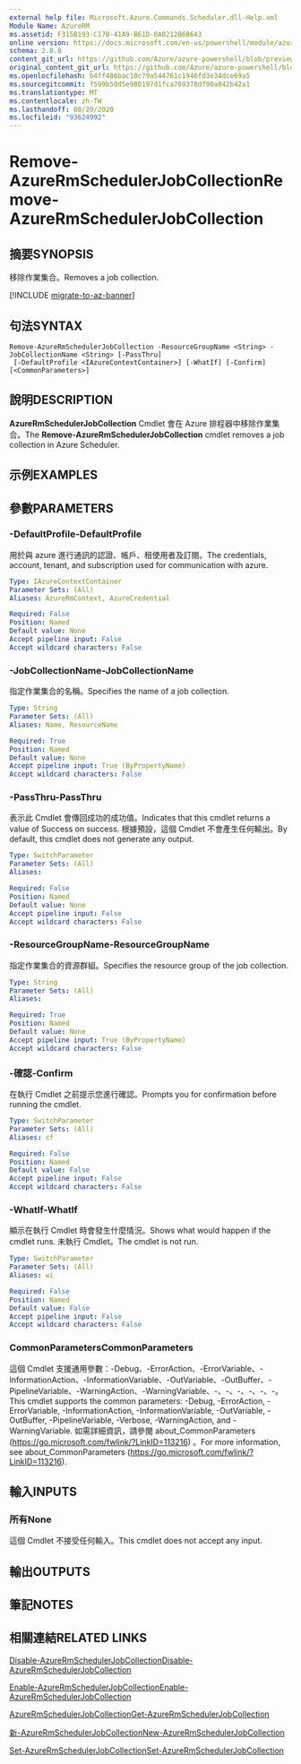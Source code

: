 ```yaml
---
external help file: Microsoft.Azure.Commands.Scheduler.dll-Help.xml
Module Name: AzureRM
ms.assetid: F315B193-C17B-41A9-B61D-0A0212B6B643
online version: https://docs.microsoft.com/en-us/powershell/module/azurerm.scheduler/remove-azurermschedulerjobcollection
schema: 2.0.0
content_git_url: https://github.com/Azure/azure-powershell/blob/preview/src/ResourceManager/Scheduler/Commands.Scheduler/help/Remove-AzureRmSchedulerJobCollection.md
original_content_git_url: https://github.com/Azure/azure-powershell/blob/preview/src/ResourceManager/Scheduler/Commands.Scheduler/help/Remove-AzureRmSchedulerJobCollection.md
ms.openlocfilehash: b4ff486bac10c79a544761c1946fd3e34dce69a5
ms.sourcegitcommit: f599b50d5e980197d1fca769378df90a842b42a1
ms.translationtype: MT
ms.contentlocale: zh-TW
ms.lasthandoff: 08/20/2020
ms.locfileid: "93624992"
---
```

# <span data-ttu-id="50aa5-101">Remove-AzureRmSchedulerJobCollection</span><span class="sxs-lookup"><span data-stu-id="50aa5-101">Remove-AzureRmSchedulerJobCollection</span></span>

## <span data-ttu-id="50aa5-102">摘要</span><span class="sxs-lookup"><span data-stu-id="50aa5-102">SYNOPSIS</span></span>
<span data-ttu-id="50aa5-103">移除作業集合。</span><span class="sxs-lookup"><span data-stu-id="50aa5-103">Removes a job collection.</span></span>

[!INCLUDE [migrate-to-az-banner](../../includes/migrate-to-az-banner.md)]

## <span data-ttu-id="50aa5-104">句法</span><span class="sxs-lookup"><span data-stu-id="50aa5-104">SYNTAX</span></span>

```
Remove-AzureRmSchedulerJobCollection -ResourceGroupName <String> -JobCollectionName <String> [-PassThru]
 [-DefaultProfile <IAzureContextContainer>] [-WhatIf] [-Confirm] [<CommonParameters>]
```

## <span data-ttu-id="50aa5-105">說明</span><span class="sxs-lookup"><span data-stu-id="50aa5-105">DESCRIPTION</span></span>
<span data-ttu-id="50aa5-106">**AzureRmSchedulerJobCollection** Cmdlet 會在 Azure 排程器中移除作業集合。</span><span class="sxs-lookup"><span data-stu-id="50aa5-106">The **Remove-AzureRmSchedulerJobCollection** cmdlet removes a job collection in Azure Scheduler.</span></span>

## <span data-ttu-id="50aa5-107">示例</span><span class="sxs-lookup"><span data-stu-id="50aa5-107">EXAMPLES</span></span>

## <span data-ttu-id="50aa5-108">參數</span><span class="sxs-lookup"><span data-stu-id="50aa5-108">PARAMETERS</span></span>

### <span data-ttu-id="50aa5-109">-DefaultProfile</span><span class="sxs-lookup"><span data-stu-id="50aa5-109">-DefaultProfile</span></span>
<span data-ttu-id="50aa5-110">用於與 azure 進行通訊的認證、帳戶、租使用者及訂閱。</span><span class="sxs-lookup"><span data-stu-id="50aa5-110">The credentials, account, tenant, and subscription used for communication with azure.</span></span>

```yaml
Type: IAzureContextContainer
Parameter Sets: (All)
Aliases: AzureRmContext, AzureCredential

Required: False
Position: Named
Default value: None
Accept pipeline input: False
Accept wildcard characters: False
```

### <span data-ttu-id="50aa5-111">-JobCollectionName</span><span class="sxs-lookup"><span data-stu-id="50aa5-111">-JobCollectionName</span></span>
<span data-ttu-id="50aa5-112">指定作業集合的名稱。</span><span class="sxs-lookup"><span data-stu-id="50aa5-112">Specifies the name of a job collection.</span></span>

```yaml
Type: String
Parameter Sets: (All)
Aliases: Name, ResourceName

Required: True
Position: Named
Default value: None
Accept pipeline input: True (ByPropertyName)
Accept wildcard characters: False
```

### <span data-ttu-id="50aa5-113">-PassThru</span><span class="sxs-lookup"><span data-stu-id="50aa5-113">-PassThru</span></span>
<span data-ttu-id="50aa5-114">表示此 Cmdlet 會傳回成功的成功值。</span><span class="sxs-lookup"><span data-stu-id="50aa5-114">Indicates that this cmdlet returns a value of Success on success.</span></span>
<span data-ttu-id="50aa5-115">根據預設，這個 Cmdlet 不會產生任何輸出。</span><span class="sxs-lookup"><span data-stu-id="50aa5-115">By default, this cmdlet does not generate any output.</span></span>

```yaml
Type: SwitchParameter
Parameter Sets: (All)
Aliases: 

Required: False
Position: Named
Default value: None
Accept pipeline input: False
Accept wildcard characters: False
```

### <span data-ttu-id="50aa5-116">-ResourceGroupName</span><span class="sxs-lookup"><span data-stu-id="50aa5-116">-ResourceGroupName</span></span>
<span data-ttu-id="50aa5-117">指定作業集合的資源群組。</span><span class="sxs-lookup"><span data-stu-id="50aa5-117">Specifies the resource group of the job collection.</span></span>

```yaml
Type: String
Parameter Sets: (All)
Aliases: 

Required: True
Position: Named
Default value: None
Accept pipeline input: True (ByPropertyName)
Accept wildcard characters: False
```

### <span data-ttu-id="50aa5-118">-確認</span><span class="sxs-lookup"><span data-stu-id="50aa5-118">-Confirm</span></span>
<span data-ttu-id="50aa5-119">在執行 Cmdlet 之前提示您進行確認。</span><span class="sxs-lookup"><span data-stu-id="50aa5-119">Prompts you for confirmation before running the cmdlet.</span></span>

```yaml
Type: SwitchParameter
Parameter Sets: (All)
Aliases: cf

Required: False
Position: Named
Default value: False
Accept pipeline input: False
Accept wildcard characters: False
```

### <span data-ttu-id="50aa5-120">-WhatIf</span><span class="sxs-lookup"><span data-stu-id="50aa5-120">-WhatIf</span></span>
<span data-ttu-id="50aa5-121">顯示在執行 Cmdlet 時會發生什麼情況。</span><span class="sxs-lookup"><span data-stu-id="50aa5-121">Shows what would happen if the cmdlet runs.</span></span>
<span data-ttu-id="50aa5-122">未執行 Cmdlet。</span><span class="sxs-lookup"><span data-stu-id="50aa5-122">The cmdlet is not run.</span></span>

```yaml
Type: SwitchParameter
Parameter Sets: (All)
Aliases: wi

Required: False
Position: Named
Default value: False
Accept pipeline input: False
Accept wildcard characters: False
```

### <span data-ttu-id="50aa5-123">CommonParameters</span><span class="sxs-lookup"><span data-stu-id="50aa5-123">CommonParameters</span></span>
<span data-ttu-id="50aa5-124">這個 Cmdlet 支援通用參數：-Debug、-ErrorAction、-ErrorVariable、-InformationAction、-InformationVariable、-OutVariable、-OutBuffer、-PipelineVariable、-WarningAction、-WarningVariable、-、-、-、-、-、-。</span><span class="sxs-lookup"><span data-stu-id="50aa5-124">This cmdlet supports the common parameters: -Debug, -ErrorAction, -ErrorVariable, -InformationAction, -InformationVariable, -OutVariable, -OutBuffer, -PipelineVariable, -Verbose, -WarningAction, and -WarningVariable.</span></span> <span data-ttu-id="50aa5-125">如需詳細資訊，請參閱 about_CommonParameters (https://go.microsoft.com/fwlink/?LinkID=113216) 。</span><span class="sxs-lookup"><span data-stu-id="50aa5-125">For more information, see about_CommonParameters (https://go.microsoft.com/fwlink/?LinkID=113216).</span></span>

## <span data-ttu-id="50aa5-126">輸入</span><span class="sxs-lookup"><span data-stu-id="50aa5-126">INPUTS</span></span>

### <span data-ttu-id="50aa5-127">所有</span><span class="sxs-lookup"><span data-stu-id="50aa5-127">None</span></span>
<span data-ttu-id="50aa5-128">這個 Cmdlet 不接受任何輸入。</span><span class="sxs-lookup"><span data-stu-id="50aa5-128">This cmdlet does not accept any input.</span></span>

## <span data-ttu-id="50aa5-129">輸出</span><span class="sxs-lookup"><span data-stu-id="50aa5-129">OUTPUTS</span></span>

## <span data-ttu-id="50aa5-130">筆記</span><span class="sxs-lookup"><span data-stu-id="50aa5-130">NOTES</span></span>

## <span data-ttu-id="50aa5-131">相關連結</span><span class="sxs-lookup"><span data-stu-id="50aa5-131">RELATED LINKS</span></span>

[<span data-ttu-id="50aa5-132">Disable-AzureRmSchedulerJobCollection</span><span class="sxs-lookup"><span data-stu-id="50aa5-132">Disable-AzureRmSchedulerJobCollection</span></span>](./Disable-AzureRmSchedulerJobCollection.md)

[<span data-ttu-id="50aa5-133">Enable-AzureRmSchedulerJobCollection</span><span class="sxs-lookup"><span data-stu-id="50aa5-133">Enable-AzureRmSchedulerJobCollection</span></span>](./Enable-AzureRmSchedulerJobCollection.md)

[<span data-ttu-id="50aa5-134">AzureRmSchedulerJobCollection</span><span class="sxs-lookup"><span data-stu-id="50aa5-134">Get-AzureRmSchedulerJobCollection</span></span>](./Get-AzureRmSchedulerJobCollection.md)

[<span data-ttu-id="50aa5-135">新-AzureRmSchedulerJobCollection</span><span class="sxs-lookup"><span data-stu-id="50aa5-135">New-AzureRmSchedulerJobCollection</span></span>](./New-AzureRmSchedulerJobCollection.md)

[<span data-ttu-id="50aa5-136">Set-AzureRmSchedulerJobCollection</span><span class="sxs-lookup"><span data-stu-id="50aa5-136">Set-AzureRmSchedulerJobCollection</span></span>](./Set-AzureRmSchedulerJobCollection.md)


